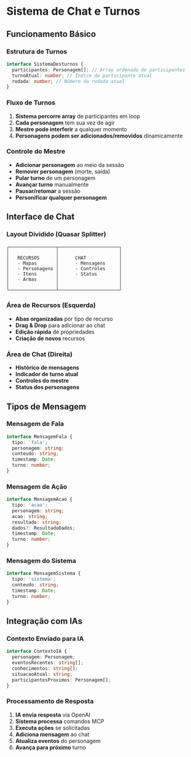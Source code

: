 # Sistema de Chat e Turnos

## Funcionamento Básico

### Estrutura de Turnos

```typescript
interface SistemaDesturnos {
  participantes: Personagem[]; // Array ordenado de participantes
  turnoAtual: number; // Índice do participante atual
  rodada: number; // Número da rodada atual
}
```

### Fluxo de Turnos

1. **Sistema percorre array** de participantes em loop
2. **Cada personagem** tem sua vez de agir
3. **Mestre pode interferir** a qualquer momento
4. **Personagens podem ser adicionados/removidos** dinamicamente

### Controle do Mestre

- **Adicionar personagem** ao meio da sessão
- **Remover personagem** (morte, saída)
- **Pular turno** de um personagem
- **Avançar turno** manualmente
- **Pausar/retomar** a sessão
- **Personificar qualquer personagem**

## Interface de Chat

### Layout Dividido (Quasar Splitter)

```
┌─────────────────┬──────────────────────┐
│                 │                      │
│   RECURSOS      │      CHAT            │
│   - Mapas       │      - Mensagens     │
│   - Personagens │      - Controles     │
│   - Itens       │      - Status        │
│   - Armas       │                      │
│                 │                      │
└─────────────────┴──────────────────────┘
```

### Área de Recursos (Esquerda)

- **Abas organizadas** por tipo de recurso
- **Drag & Drop** para adicionar ao chat
- **Edição rápida** de propriedades
- **Criação de novos** recursos

### Área de Chat (Direita)

- **Histórico de mensagens**
- **Indicador de turno atual**
- **Controles do mestre**
- **Status dos personagens**

## Tipos de Mensagem

### Mensagem de Fala

```typescript
interface MensagemFala {
  tipo: 'fala';
  personagem: string;
  conteudo: string;
  timestamp: Date;
  turno: number;
}
```

### Mensagem de Ação

```typescript
interface MensagemAcao {
  tipo: 'acao';
  personagem: string;
  acao: string;
  resultado: string;
  dados?: ResultadoDados;
  timestamp: Date;
  turno: number;
}
```

### Mensagem do Sistema

```typescript
interface MensagemSistema {
  tipo: 'sistema';
  conteudo: string;
  timestamp: Date;
  turno: number;
}
```

## Integração com IAs

### Contexto Enviado para IA

```typescript
interface ContextoIA {
  personagem: Personagem;
  eventosRecentes: string[];
  conhecimentos: string[];
  situacaoAtual: string;
  participantesProximos: Personagem[];
}
```

### Processamento de Resposta

1. **IA envia resposta** via OpenAI
2. **Sistema processa** comandos MCP
3. **Executa ações** se solicitadas
4. **Adiciona mensagem** ao chat
5. **Atualiza eventos** do personagem
6. **Avança para próximo** turno
